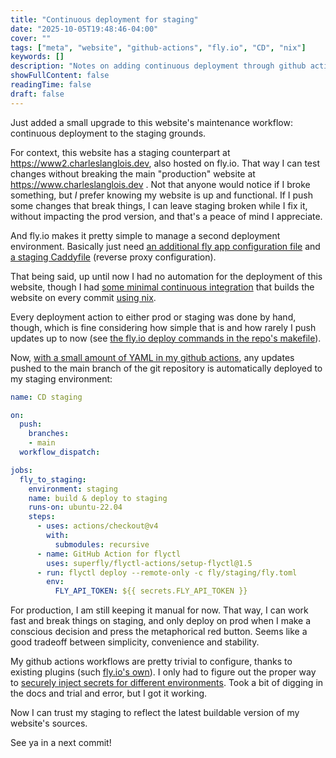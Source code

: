 ```yaml
---
title: "Continuous deployment for staging"
date: "2025-10-05T19:48:46-04:00"
cover: ""
tags: ["meta", "website", "github-actions", "fly.io", "CD", "nix"]
keywords: []
description: "Notes on adding continuous deployment through github actions"
showFullContent: false
readingTime: false
draft: false
---
```


Just added a small upgrade to this website's maintenance workflow: continuous deployment to the staging grounds.

For context, this website has a staging counterpart at https://www2.charleslanglois.dev, also hosted on fly.io.
That way I can test changes without breaking the main "production" website at https://www.charleslanglois.dev .
Not that anyone would notice if I broke something, but *I* prefer knowing my website is up and functional.
If I push some changes that break things, I can leave staging broken while I fix it, without impacting the prod version, and that's a peace of mind I appreciate.

And fly.io makes it pretty simple to manage a second deployment environment.
Basically just need [an additional fly app configuration file](https://github.com/DrPyser/www.charleslanglois.dev/tree/da0b441fa2dff154368d5604d874fa60544318d8/fly/staging/fly.toml) and [a staging Caddyfile](https://github.com/DrPyser/www.charleslanglois.dev/tree/da0b441fa2dff154368d5604d874fa60544318d8/fly/staging/Caddyfile) (reverse proxy configuration).

That being said, up until now I had no automation for the deployment of this website, though I had [some minimal continuous integration](https://github.com/DrPyser/www.charleslanglois.dev/tree/da994558f957b0efd7ba92db9abd25e76d7939c6/.github/workflows/main.yml) that builds the website on every commit [using nix](https://github.com/DrPyser/www.charleslanglois.dev/blob/da994558f957b0efd7ba92db9abd25e76d7939c6/default.nix).

Every deployment action to either prod or staging was done by hand, though, which is fine considering how simple that is and how rarely I push updates up to now (see [the fly.io deploy commands in the repo's makefile](https://github.com/DrPyser/www.charleslanglois.dev/blob/da994558f957b0efd7ba92db9abd25e76d7939c6/Makefile)).

Now, [with a small amount of YAML in my github actions](https://github.com/DrPyser/www.charleslanglois.dev/blob/bc2c46d2043c488e4536cc4621ecb601122aabc3/.github/workflows/staging.yml), any updates pushed to the main branch of the git repository is automatically deployed to my staging environment:
```yaml
name: CD staging

on:
  push:
    branches:
    - main
  workflow_dispatch:

jobs:
  fly_to_staging:
    environment: staging
    name: build & deploy to staging
    runs-on: ubuntu-22.04
    steps:
      - uses: actions/checkout@v4
        with:
          submodules: recursive
      - name: GitHub Action for flyctl
        uses: superfly/flyctl-actions/setup-flyctl@1.5
      - run: flyctl deploy --remote-only -c fly/staging/fly.toml
        env:
          FLY_API_TOKEN: ${{ secrets.FLY_API_TOKEN }}  
```

For production, I am still keeping it manual for now. That way, I can work fast and break things on staging, and only deploy on prod when I make a conscious decision and press the metaphorical red button.
Seems like a good tradeoff between simplicity, convenience and stability.

My github actions workflows are pretty trivial to configure, thanks to existing plugins (such [fly.io's own](https://github.com/marketplace/actions/github-action-for-flyctl)).
I only had to figure out the proper way to [securely inject secrets for different environments](https://docs.github.com/en/actions/how-tos/write-workflows/choose-what-workflows-do/use-secrets#creating-secrets-for-an-environment).
Took a bit of digging in the docs and trial and error, but I got it working.

Now I can trust my staging to reflect the latest buildable version of my website's sources.

See ya in a next commit!
